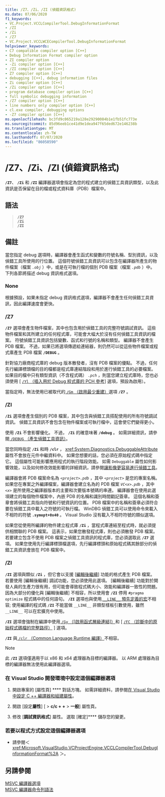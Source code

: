 ```yaml
---
title: /Z7、/Zi、/ZI (偵錯資訊格式)
ms.date: 07/06/2020
f1_keywords:
- VC.Project.VCCLCompilerTool.DebugInformationFormat
- /ZI
- /Zi
- /Z7
- VC.Project.VCCLWCECompilerTool.DebugInformationFormat
helpviewer_keywords:
- C7 compatible compiler option [C++]
- Debug Information Format compiler option
- ZI compiler option
- -Zi compiler option [C++]
- /ZI compiler option [C++]
- Z7 compiler option [C++]
- debugging [C++], debug information files
- Zi compiler option [C++]
- /Zi compiler option [C++]
- program database compiler option [C++]
- full symbolic debugging information
- /Z7 compiler option [C++]
- line numbers only compiler option [C++]
- cl.exe compiler, debugging options
- -Z7 compiler option [C++]
ms.openlocfilehash: bc3fd9c065219a128e29290084b1e1fb51fc773e
ms.sourcegitcommit: 85d96eeb1ce41d9e1dea947f65ded672e146238b
ms.translationtype: MT
ms.contentlocale: zh-TW
ms.lasthandoff: 07/07/2020
ms.locfileid: "86058590"
---
```

# <a name="z7-zi-zi-debug-information-format"></a>/Z7、/Zi、/ZI (偵錯資訊格式)

**`/Z7`**、 **`/Zi`** 和 **`/ZI`** 編譯器選項會指定為您的程式建立的偵錯工具資訊類型，以及此資訊是否保留在目的檔或程式資料庫（PDB）檔案中。

## <a name="syntax"></a>語法

> **`/Z7`**\
> **`/Zi`**\
> **`/ZI`**

## <a name="remarks"></a>備註

當您指定 debug 選項時，編譯器會產生函式和變數的符號名稱、型別資訊，以及偵錯工具所使用的行位置。 這個符號偵錯工具資訊可以包含在編譯器所產生的物件檔案（檔案 *`.obj`* ）中，或是在可執行檔的個別 PDB 檔案（檔案 *`.pdb`* ）中。 下列各節將描述 debug 資訊格式選項。

### <a name="none"></a>None

根據預設，如果未指定 debug 資訊格式選項，編譯器不會產生任何偵錯工具資訊，因此編譯速度會更快。

### <a name="z7"></a>/Z7

**`/Z7`** 選項會產生物件檔案，其中也包含用於偵錯工具的完整符號調試資訊。 這些物件檔案和其所建立的任何程式庫，可能會大幅大於沒有任何偵錯工具資訊的檔案。 符號偵錯工具資訊包括變數、函式和行號的名稱和類型。 編譯器不會產生 PDB 檔案。 不過，如果已將選項傳遞給連結器，則仍然可以從這些物件檔案或程式庫產生 PDB 檔案 **`/DEBUG`** 。

針對協力廠商程式庫的 debug 版本散發者，沒有 PDB 檔案的優點。 不過，任何先行編譯標頭檔的目的檔都是程式庫連結階段和用於進行偵錯工具的必要檔案。 如果目的檔中只有類型資訊（不含程式碼） *`.pch`* ，則當您建立程式庫時，您也必須使用 [ [ `/Yl` （插入用於 Debug 程式庫的 PCH 參考](yl-inject-pch-reference-for-debug-library.md)] 選項，預設為啟用）。

當指定時，無法使用已被取代的[ `/Gm` （啟用最少重建）](gm-enable-minimal-rebuild.md)選項 **`/Z7`** 。

### <a name="zi"></a>/ZI

**`/Zi`** 選項會產生個別的 PDB 檔案，其中包含與偵錯工具搭配使用的所有符號調試資訊。 偵錯工具資訊不會包含在物件檔案或可執行檔中，這會使它們變得更小。

使用 **`/Zi`** 不會影響優化。 不過， **`/Zi`** 的確意味著 **`/debug`** 。 如需詳細資訊，請參閱[ `/DEBUG` （產生偵錯工具資訊）](debug-generate-debug-info.md)。

當您同時指定 **`/Zi`** 和時 **`/clr`** ， <xref:System.Diagnostics.DebuggableAttribute> 屬性不會放在元件中繼資料中。 如果您想要的話，您必須在原始程式碼中指定它。 這個屬性可能影響應用程式的執行階段效能。 如需 `Debuggable` 屬性如何影響效能，以及如何修改效能影響的詳細資訊，請參閱[讓影像更容易進行偵錯工具](/dotnet/framework/debug-trace-profile/making-an-image-easier-to-debug)。

編譯器會將 PDB 檔案命名為 *`<project>.pdb`* ，其中 *`<project>`* 是您的專案名稱。 如果您在專案之外編譯檔案，編譯器會建立名為的 PDB 檔案 *`VC<x>.pdb`* ，其中 *`<x>`* 是所使用之編譯器版本的主要和次要版本號碼的串連。 編譯器會在使用此選項建立的每個物件檔案中，內嵌 PDB 的名稱和識別時間戳記簽章。 這個名稱和簽章會將偵錯工具指向符號和行號資訊的位置。 PDB 檔案中的名稱和簽章必須符合要在偵錯工具中載入之符號的可執行檔。 WinDBG 偵錯工具可以使用命令來載入不相符的符號 **`.symopt+0x40`** 。 Visual Studio 沒有載入不相符符號的類似選項。

如果您從使用所編譯的物件建立程式庫 **`/Zi`** ，當程式庫連結至程式時，就必須提供相關聯的 PDB 檔案。 這表示，如果您散發程式庫，則也必須散發 PDB 檔案。 若要建立包含不使用 PDB 檔案之偵錯工具資訊的程式庫，您必須選取此 **`/Z7`** 選項。 如果您使用先行編譯標頭檔選項，先行編譯標頭和原始程式碼其餘部分的偵錯工具資訊會放在 PDB 檔案中。

### <a name="zi"></a>/ZI

**`/ZI`** 選項與類似 **`/Zi`** ，但它會以支援 [[編輯後繼續](/visualstudio/debugger/edit-and-continue-visual-cpp)] 功能的格式產生 PDB 檔案。 若要使用 [編輯後繼續] 調試功能，您必須使用此選項。 [編輯後繼續] 功能對於開發人員的生產力很有用，但可能會導致程式碼大小、效能和編譯器一致性的問題。 因為大部分的優化與 [編輯後繼續] 不相容，所以使用會 **`/ZI`** 停用 `#pragma optimize` 程式碼中的任何語句。 **`/ZI`** 選項也與使用[ `__LINE__` 預先定義的宏](../../preprocessor/predefined-macros.md)不相容; 使用編譯的程式碼 **`/ZI`** 不能當做 `__LINE__` 非類型樣板引數使用，雖然 `__LINE__` 可以在宏擴充中使用。

**`/ZI`** 選項會強制在編譯中使用[ `/Gy` （[啟用函式層級連結]）](gy-enable-function-level-linking.md)和 [ [ `/FC` （診斷中的原始程式碼檔的完整路徑）](fc-full-path-of-source-code-file-in-diagnostics.md) ] 選項。

**`/ZI`** 與[ `/clr` （Common Language Runtime 編譯）](clr-common-language-runtime-compilation.md)不相容。

> [!NOTE]
> 此 **`/ZI`** 選項僅適用于以 x86 和 x64 處理器為目標的編譯器。 以 ARM 處理器為目標的編譯器無法使用此編譯器選項。

### <a name="to-set-this-compiler-option-in-the-visual-studio-development-environment"></a>在 Visual Studio 開發環境中設定這個編譯器選項

1. 開啟專案的 [屬性頁] **** 對話方塊。 如需詳細資料，請參閱[在 Visual Studio 中設定 C ++ 編譯器和組建屬性](../working-with-project-properties.md)。

1. 開啟 [設定**屬性**] [  >  **c/c + +**  >  **一般**] 屬性頁。

1. 修改 [**調試資訊格式**] 屬性。 選取 [確定]**** 儲存您的變更。

### <a name="to-set-this-compiler-option-programmatically"></a>若要以程式方式設定這個編譯器選項

- 請參閱＜ <xref:Microsoft.VisualStudio.VCProjectEngine.VCCLCompilerTool.DebugInformationFormat%2A> ＞。

## <a name="see-also"></a>另請參閱

[MSVC 編譯器選項](compiler-options.md)<br/>
[MSVC 編譯器命令列語法](compiler-command-line-syntax.md)
